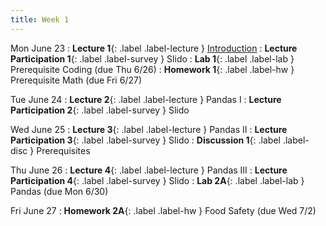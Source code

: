 ```yaml
---
title: Week 1
---
```


Mon June 23
: **Lecture 1**{: .label .label-lecture } [Introduction](lecture/lec01)
: **Lecture Participation 1**{: .label .label-survey } Slido
: **Lab 1**{: .label .label-lab } Prerequisite Coding (due Thu 6/26)
: **Homework 1**{: .label .label-hw } Prerequisite Math (due Fri 6/27)

Tue June 24
: **Lecture 2**{: .label .label-lecture } Pandas I
: **Lecture Participation 2**{: .label .label-survey } Slido

Wed June 25
: **Lecture 3**{: .label .label-lecture } Pandas II
: **Lecture Participation 3**{: .label .label-survey } Slido
: **Discussion 1**{: .label .label-disc } Prerequisites

Thu June 26
: **Lecture 4**{: .label .label-lecture } Pandas III
: **Lecture Participation 4**{: .label .label-survey } Slido
: **Lab 2A**{: .label .label-lab } Pandas (due Mon 6/30)

Fri June 27
: **Homework 2A**{: .label .label-hw } Food Safety (due Wed 7/2)
